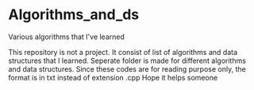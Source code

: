 # Algorithms_and_ds
Various algorithms that I've learned

This repository is not a project.
It consist of list of algorithms and data structures that I learned. 
Seperate folder is made for different algorithms and data structures.
Since these codes are for reading purpose only, the format is in txt instead of extension .cpp
Hope it helps someone
